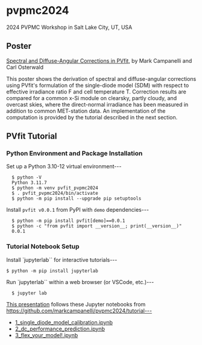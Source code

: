 # pvpmc2024

2024 PVPMC Workshop in Salt Lake City, UT, USA

## Poster

[Spectral and Diffuse-Angular Corrections in PVfit](poster/poster-final-mark-campanelli.pdf),
by Mark Campanelli and Carl Osterwald

This poster shows the derivation of spectral and diffuse-angular corrections using
PVfit's formulation of the single-diode model (SDM) with respect to effective irradiance
ratio F and cell temperature T. Correction results are compared for a common x-Si module
on clearsky, partly cloudy, and overcast skies, where the direct-normal irradiance has
been measured in addition to common MET-station data. An implementation of the
computation is provided by the tutorial described in the next section.

## PVfit Tutorial

### Python Environment and Package Installation

Set up a Python 3.10-12 virtual environment---
```console
  $ python -V
  Python 3.11.7
  $ python -m venv pvfit_pvpmc2024
  $ . pvfit_pvpmc2024/bin/activate
  $ python -m pip install --upgrade pip setuptools
```

Install `pvfit v0.0.1` from PyPI with `demo` dependencies---
```console
  $ python -m pip install pvfit[demo]==0.0.1
  $ python -c "from pvfit import __version__; print(__version__)"
  0.0.1
```

### Tutorial Notebook Setup


Install `jupyterlab`` for interactive tutorials---
```console
$ python -m pip install jupyterlab
```

Run `jupyterlab`` within a web browser (or VSCode, etc.)---
```console
  $ jupyter lab
```

[This presentation](tutorial/PVfit_Tutorial.pdf) follows these Jupyter notebooks from https://github.com/markcampanelli/pvpmc2024/tutorial---
- [1_single_diode_model_calibration.ipynb](tutorial/1_single_diode_model_calibration.ipynb)
- [2_dc_performance_prediction.ipynb](tutorial/2_dc_performance_prediction.ipynb)
- [3_flex_your_model!.ipynb](tutorial/3_flex_your_model!.ipynb)
